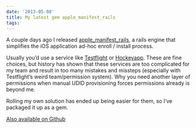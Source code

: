 ```yaml
---
date: '2013-05-08'
title: My latest gem apple_manifest_rails
tags: 
---
```

<p>A couple days ago I released <a href="http://rubygems.org/gems/apple_manifest_rails">apple_manifest_rails</a>, a rails engine that simplifies the iOS application ad-hoc enroll / install process.</p>

<p>Usually you&#8217;d use a service like <a href="https://testflightapp.com/">Testflight</a> or <a href="http://hockeyapp.net/">Hockeyapp</a>. These are fine choices, but history has shown that these services are too complicated for my team and result in too many mistakes and missteps (especially with Testflight&#8217;s weird team/permission system). Why you need another layer of permissions when manual UDID provisioning forces permissions already is beyond me.</p>

<p>Rolling my own solution has ended up being easier for them, so I&#8217;ve packaged it up as a gem.</p>

<p><a href="https://github.com/kfatehi/apple_manifest_rails">Also available on Github</a></p>
